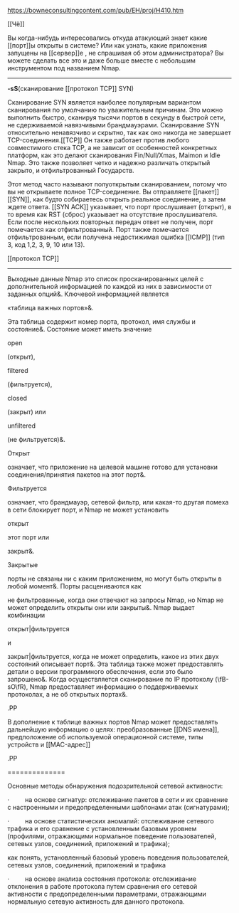 

https://bowneconsultingcontent.com/pub/EH/proj/H410.htm

[[Чё]] 

Вы когда-нибудь интересовались откуда атакующий знает какие [[порт]]ы открыты в системе? Или как узнать, какие приложения запущены на [[сервер]]е , не спрашивая об этом администратора? Вы можете сделать все это и даже больше вместе с небольшим инструментом под названием Nmap.

----------
**-sS**(сканирование [[протокол TCP]] SYN)

Сканирование SYN является наиболее популярным вариантом сканирования по умолчанию по уважительным причинам. Это можно выполнить быстро, сканируя тысячи портов в секунду в быстрой сети, не сдерживаемой навязчивыми брандмауэрами. Сканирование SYN относительно ненавязчиво и скрытно, так как оно никогда не завершает TCP-соединения.[[TCP]]  Он также работает против любого совместимого стека TCP, а не зависит от особенностей конкретных платформ, как это делают сканирования Fin/Null/Xmas, Maimon и Idle Nmap. Это также позволяет четко и надежно различать открытый закрыто, и отфильтрованный Государств.

Этот метод часто называют полуоткрытым сканированием, потому что вы не открываете полное TCP-соединение. Вы отправляете [[пакет]] [[SYN]], как будто собираетесь открыть реальное соединение, а затем ждете ответа. [[SYN ACK]] указывает, что порт прослушивает (открыт), в то время как RST (сброс) указывает на отсутствие прослушивателя. Если после нескольких повторных передач ответ не получен, порт помечается как отфильтрованный. Порт также помечается отфильтрованным, если получена недостижимая ошибка [[ICMP]] (тип 3, код 1,2, 3, 9, 10 или 13).

[[протокол TCP]]   

---------
Выходные данные Nmap это список просканированных целей с дополнительной информацией по каждой из них в зависимости от заданных опций\&. Ключевой информацией является

«таблица важных портов»\&.

Эта таблица содержит номер порта, протокол, имя службы и состояние\&. Состояние может иметь значение

open

(открыт),

filtered

(фильтруется),

closed

(закрыт) или

unfiltered

(не фильтруется)\&.

Открыт

означает, что приложение на целевой машине готово для установки соединения/принятия пакетов на этот порт\&.

Фильтруется

означает, что брандмауэр, сетевой фильтр, или какая\-то другая помеха в сети блокирует порт, и Nmap не может установить

открыт

этот порт или

закрыт\&.

Закрытые

порты не связаны ни с каким приложением, но могут быть открыты в любой момент\&. Порты расцениваются как

не фильтрованные, когда они отвечают на запросы Nmap, но Nmap не может определить открыты они или закрыты\&. Nmap выдает комбинации

открыт|фильтруется

и

закрыт|фильтруется, когда не может определить, какое из этих двух состояний описывает порт\&. Эта таблица также может предоставлять детали о версии программного обеспечения, если это было запрошено\&. Когда осуществляется сканирование по IP протоколу (\fB\-sO\fR), Nmap предоставляет информацию о поддерживаемых протоколах, а не об открытых портах\&.

.PP

В дополнение к таблице важных портов Nmap может предоставлять дальнейшую информацию о целях: преобразованные [[DNS имена]], предположение об используемой операционной системе, типы устройств и [[MAC-адрес]] 

.PP











==============

Основные методы обнаружения подозрительной сетевой активности:

·         на основе сигнатур: отслеживание пакетов в сети и их сравнение с настроенными и предопределенными шаблонами атак (сигнатурами);

·         на основе статистических аномалий: отслеживание сетевого трафика и его сравнение с установленным базовым уровнем (профилями, отражающими нормальное поведение пользователей, сетевых узлов, соединений, приложений и трафика);

как понять, установленный базовый уровень поведения пользователей, сетевых узлов, соединений, приложений и трафика

·         на основе анализа состояния протокола: отслеживание отклонения в работе протокола путем сравнения его сетевой активности с предопределенными параметрами, отражающими нормальную сетевую активность для данного протокола.